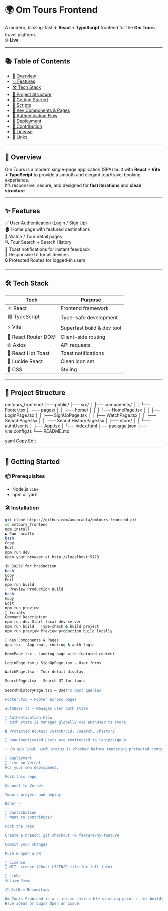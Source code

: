 # 🌍 Om Tours Frontend

A modern, blazing-fast ✈️ **React + TypeScript** frontend for the **Om Tours** travel platform.  
🌐 **Live**

---

## 📚 Table of Contents

- [📌 Overview](#-overview)  
- [✨ Features](#-features)  
- [🛠️ Tech Stack](#-tech-stack)  
- [📁 Project Structure](#-project-structure)  
- [🚀 Getting Started](#-getting-started)  
- [📜 Scripts](#-scripts)  
- [🧩 Key Components & Pages](#-key-components--pages)  
- [🔐 Authentication Flow](#-authentication-flow)  
- [🚢 Deployment](#-deployment)  
- [🤝 Contribution](#-contribution)  
- [📄 License](#-license)  
- [🔗 Links](#-links)  

---

## 📌 Overview

Om Tours is a modern single-page application (SPA) built with **React + Vite + TypeScript** to provide a smooth and elegant tour/travel booking experience.  
It’s responsive, secure, and designed for **fast iterations** and **clean structure**.  

---

## ✨ Features

✅ User Authentication (Login / Sign Up)  
🏠 Home page with featured destinations  
🎥 Watch / Tour detail pages  
🔍 Tour Search + Search History  
🔔 Toast notifications for instant feedback  
📱 Responsive UI for all devices  
🔒 Protected Routes for logged-in users  

---

## 🛠️ Tech Stack

| Tech               | Purpose                          |
|--------------------|----------------------------------|
| ⚛️ React           | Frontend framework                |
| 🟦 TypeScript       | Type-safe development             |
| ⚡ Vite             | Superfast build & dev tool       |
| 🔁 React Router DOM| Client-side routing               |
| 🌐 Axios            | API requests                     |
| 🔔 React Hot Toast | Toast notifications              |
| 🧩 Lucide React     | Clean icon set                   |
| 🎨 CSS              | Styling                          |

---

## 📁 Project Structure

omtours_frontend/
├── public/
├── src/
│ ├── components/
│ │ └── Footer.tsx
│ ├── pages/
│ │ ├── home/
│ │ │ └── HomePage.tsx
│ │ ├── LoginPage.tsx
│ │ ├── SignUpPage.tsx
│ │ ├── WatchPage.tsx
│ │ ├── SearchPage.tsx
│ │ └── SearchHistoryPage.tsx
│ ├── store/
│ │ └── authUser.ts
│ ├── App.tsx
│ └── index.html
├── package.json
├── vite.config.ts
└── README.md

yaml
Copy
Edit

---

## 🚀 Getting Started

### 📦 Prerequisites

- Node.js `v16+`  
- npm or yarn

### 🛠 Installation

```bash
git clone https://github.com/amanraula/omtours_frontend.git
cd omtours_frontend
npm install
▶️ Run Locally
bash
Copy
Edit
npm run dev
Open your browser at http://localhost:5173

🏗️ Build for Production
bash
Copy
Edit
npm run build
👀 Preview Production Build
bash
Copy
Edit
npm run preview
📜 Scripts
Command	Description
npm run dev	Start local dev server
npm run build	Type-check & build project
npm run preview	Preview production build locally

🧩 Key Components & Pages
App.tsx – App root, routing & auth logic

HomePage.tsx – Landing page with featured content

LoginPage.tsx / SignUpPage.tsx – User forms

WatchPage.tsx – Tour detail display

SearchPage.tsx – Search UI for tours

SearchHistoryPage.tsx – User's past queries

Footer.tsx – Footer across pages

authUser.ts – Manages user auth state

🔐 Authentication Flow
🔄 Auth state is managed globally via authUser.ts store

🔒 Protected Routes: /watch/:id, /search, /history

🧾 Unauthenticated users are redirected to login/signup

✅ On app load, auth status is checked before rendering protected content

🚢 Deployment
🚀 Live on Vercel
For your own deployment:

Fork this repo

Connect to Vercel

Import project and deploy

Done! ⚡

🤝 Contribution
👥 Want to contribute?

Fork the repo

Create a branch: git checkout -b feature/my-feature

Commit your changes

Push & open a PR

📄 License
📝 MIT License (Check LICENSE file for full info)

🔗 Links
🌐 Live Demo

📦 GitHub Repository

Om Tours Frontend is a ✨ clean, extensible starting point ✨ for building modern travel & booking web apps.
Have ideas or bugs? Open an issue!
